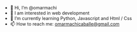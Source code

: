 - 👋 Hi, I’m @omarmachi
- 👀 I am interested in web development
- 🌱 I’m currently learning Python, Javascript and Html / Css
- 📫 How to reach me: omarmachicaballe@gmail.com

<!---
omarmachi/omarmachi is a ✨ special ✨ repository because its `README.md` (this file) appears on your GitHub profile.
You can click the Preview link to take a look at your changes.
--->
